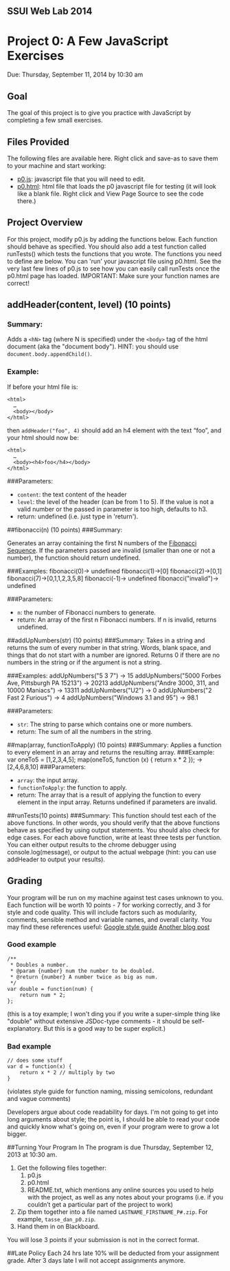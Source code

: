 <link href="../stylesheets/GitHub2.css" rel="stylesheet"></link>

## SSUI Web Lab 2014
# Project 0: A Few JavaScript Exercises
Due: Thursday, September 11, 2014 by 10:30 am

## Goal
The goal of this project is to give you practice with JavaScript by completing a few small exercises.

## Files Provided
The following files are available here. Right click and save-as to save them to your machine and start working:

- [p0.js](p0.js): javascript file that you will need to edit.
- [p0.html](p0.html): html file that loads the p0 javascript file for testing (it will look like a blank file. Right click and View Page Source to see the code there.)

## Project Overview
For this project, modify p0.js by adding the functions below. Each function should behave as specified. You should also add a test function called runTests() which tests the functions that you wrote. The functions you need to define are below. You can 'run' your javascript file using p0.html. See the very last few lines of p0.js to see how you can easily call runTests once the p0.html page has loaded. IMPORTANT: Make sure your function names are correct!

## addHeader(content, level) (10 points)
### Summary:
Adds a `<hN>` tag (where N is specified)  under the `<body>` tag of the html document (aka the "document body"). HINT: you should use `document.body.appendChild()`.

### Example: 
If before your html file is:

    <html>
      …
	  <body></body>
    </html>

then `addHeader("foo", 4)` should add an h4 element with the text “foo”, and your html should now be:

    <html>
      …
	  <body><h4>foo</h4></body>
    </html>


###Parameters:
- `content`: the text content of the header
- `level`: the level of the header (can be from 1 to 5). If the value is not a valid number or the passed in parameter is too high, defaults to h3.
- return: undefined (i.e. just type in 'return').

##fibonacci(n)  (10 points)
###Summary:

Generates an array containing the first N numbers of the [Fibonacci Sequence](http://en.wikipedia.org/wiki/Fibonacci_sequence). If the parameters passed are invalid (smaller than one or not a number), the function should return undefined.

###Examples:
    fibonacci(0)-> undefined
    fibonacci(1)->[0]
    fibonacci(2)->[0,1]
    fibonacci(7)->[0,1,1,2,3,5,8]
    fibonacci(-1)-> undefined
    fibonacci("invalid")-> undefined

###Parameters: 
- `n`: the number of Fibonacci numbers to generate.
- return: An array of the first n Fibonacci numbers. If n is invalid, returns undefined.

##addUpNumbers(str)  (10 points)
###Summary:
Takes in a string and returns the sum of every number in that string. Words, blank space, and things that do not start with a number are ignored. Returns 0 if there are no numbers in the string or if the argument is not a string.

###Examples: 
    addUpNumbers("5 3 7") -> 15
    addUpNumbers("5000 Forbes Ave, Pittsburgh PA 15213") -> 20213
    addUpNumbers("Andre 3000, 311, and 10000 Maniacs") -> 13311
    addUpNumbers("U2") -> 0
    addUpNumbers("2 Fast 2 Furious") -> 4
    addUpNumbers("Windows 3.1 and 95") -> 98.1

###Parameters: 
- `str`: The string to parse which contains one or more numbers. 
- return: The sum of all the numbers in the string.

##map(array, functionToApply) (10 points)
###Summary:
Applies a function to every element in an array and returns the resulting array.
###Example: 
    var oneTo5 = [1,2,3,4,5];
    map(oneTo5, function (x) { return x * 2 }); -> [2,4,6,8,10]
###Parameters: 
- `array`: the input array. 
- `functionToApply`: the function to apply. 
- return: The array that is a result of applying the function to every element in the input array. Returns undefined if parameters are invalid.

##runTests(10 points)
###Summary:
This function should test each of the above functions. In other words, you should verify that the above functions behave as specified by using output statements. You should also check for edge cases. For each above function, write at least three tests per function. You can either output results to the chrome debugger using console.log(message), or output to the actual webpage (hint: you can use addHeader to output your results).

## Grading
Your program will be run on my machine against test cases unknown to you. Each function will be worth 10 points - 7 for working correctly, and 3 for style and code quality. This will include factors such as modularity, comments, sensible method and variable names, and overall clarity. You may find these references useful: 
[Google style guide](http://google-styleguide.googlecode.com/svn/trunk/javascriptguide.xml)
[Another blog post](http://particletree.com/features/successful-strategies-for-commenting-code)

### Good example
    /**
     * Doubles a number.
     * @param {number} num the number to be doubled.
     * @return {number} A number twice as big as num.
     */
    var double = function(num) {
        return num * 2;
    };

(this is a toy example; I won't ding you if you write a super-simple thing like
"double" without extensive JSDoc-type comments - it should be self-explanatory.
But this is a good way to be super explicit.)

### Bad example
    // does some stuff    
    var d = function(x) {
        return x * 2 // multiply by two
    }
(violates style guide for function naming, missing semicolons, redundant and
vague comments)

Developers argue about code readability for days. I'm not going to get into
long arguments about style; the point is, I should be able to read your code
and quickly know what's going on, even if your program were to grow a lot
bigger.

##Turning Your Program In
The program is due Thursday, September 12, 2013 at 10:30 am.

1. Get the following files together:
    1. p0.js
    2. p0.html
    3. README.txt, which mentions any online sources you used to help with the project, as well as any notes about your programs (i.e. if you couldn’t get a particular part of the project to work)
2. Zip them together into a file named `LASTNAME_FIRSTNAME_P#.zip`. For example, `tasse_dan_p0.zip`.
3. Hand them in on Blackboard.

You will lose 3 points if your submission is not in the correct format.

##Late Policy
Each 24 hrs late 10% will be deducted from your assignment grade. After 3 days late I will not accept assignments anymore.
